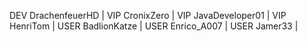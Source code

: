 DEV DrachenfeuerHD | VIP CronixZero | VIP JavaDeveloper01 | VIP HenriTom | USER BadlionKatze | USER Enrico_A007 | USER Jamer33 |
